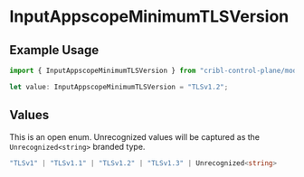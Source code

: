 # InputAppscopeMinimumTLSVersion

## Example Usage

```typescript
import { InputAppscopeMinimumTLSVersion } from "cribl-control-plane/models";

let value: InputAppscopeMinimumTLSVersion = "TLSv1.2";
```

## Values

This is an open enum. Unrecognized values will be captured as the `Unrecognized<string>` branded type.

```typescript
"TLSv1" | "TLSv1.1" | "TLSv1.2" | "TLSv1.3" | Unrecognized<string>
```
